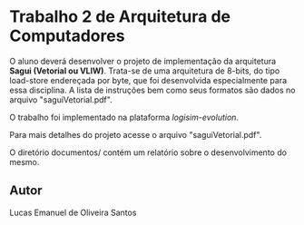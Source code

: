 # Trabalho 2 de Arquitetura de Computadores
O aluno deverá desenvolver o projeto de implementação da arquitetura **Sagui (Vetorial ou VLIW)**. Trata-se de uma arquitetura de 8-bits, do tipo load-store endereçada por byte, que foi desenvolvida especialmente para essa disciplina. A lista de instruções bem como seus formatos são dados no arquivo "saguiVetorial.pdf".

O trabalho foi implementado na plataforma *logisim-evolution*.

Para mais detalhes do projeto acesse o arquivo "saguiVetorial.pdf".

O diretório documentos/ contém um relatório sobre o desenvolvimento do mesmo.

## Autor
Lucas Emanuel de Oliveira Santos
